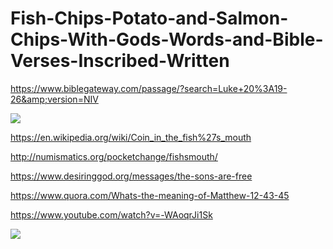 # Fish-Chips-Potato-and-Salmon-Chips-With-Gods-Words-and-Bible-Verses-Inscribed-Written
https://www.biblegateway.com/passage/?search=Luke+20%3A19-26&amp;version=NIV

![](https://i.pinimg.com/originals/8c/40/d5/8c40d516f1b5cb92d7e048112047ae8b.jpg)

https://en.wikipedia.org/wiki/Coin_in_the_fish%27s_mouth

http://numismatics.org/pocketchange/fishsmouth/

https://www.desiringgod.org/messages/the-sons-are-free

https://www.quora.com/Whats-the-meaning-of-Matthew-12-43-45

https://www.youtube.com/watch?v=-WAoqrJi1Sk


![](https://upload.wikimedia.org/wikipedia/commons/4/4f/Tilapia_zillii_Kineret.jpg)
